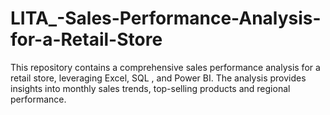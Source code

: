 # LITA_-Sales-Performance-Analysis-for-a-Retail-Store
This repository contains a comprehensive sales performance analysis for a retail store, leveraging Excel, SQL , and Power BI. The analysis provides insights into monthly sales trends, top-selling products and regional  performance.
